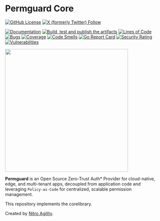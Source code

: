 # Permguard Core

[![GitHub License](https://img.shields.io/github/license/permguard/permguard-core)](https://github.com/permguard/permguard-core?tab=Apache-2.0-1-ov-file#readme)
[![X (formerly Twitter) Follow](https://img.shields.io/twitter/follow/permguard)](https://x.com/intent/follow?original_referer=https%3A%2F%2Fdeveloper.x.com%2F&ref_src=twsrc%5Etfw%7Ctwcamp%5Ebuttonembed%7Ctwterm%5Efollow%7Ctwgr%5ETwitterDev&screen_name=Permguard)

[![Documentation](https://img.shields.io/website?label=Docs&url=https%3A%2F%2Fwww.permguard.com%2F)](https://www.permguard.com/)
[![Build, test and publish the artifacts](https://github.com/permguard/permguard-core/actions/workflows/permguard-core-ci.yml/badge.svg)](https://github.com/permguard/permguard-core/actions/workflows/permguard-core-ci.yml)
[![Lines of Code](https://sonarcloud.io/api/project_badges/measure?project=permguard_permguard-core&metric=ncloc)](https://sonarcloud.io/summary/new_code?id=permguard_permguard-core)
[![Bugs](https://sonarcloud.io/api/project_badges/measure?project=permguard_permguard-core&metric=bugs)](https://sonarcloud.io/summary/new_code?id=permguard_permguard-core)
[![Coverage](https://sonarcloud.io/api/project_badges/measure?project=permguard_permguard-core&metric=coverage)](https://sonarcloud.io/summary/new_code?id=permguard_permguard-core)
[![Code Smells](https://sonarcloud.io/api/project_badges/measure?project=permguard_permguard-core&metric=code_smells)](https://sonarcloud.io/summary/new_code?id=permguard_permguard-core)
[![Go Report Card](https://goreportcard.com/badge/github.com/permguard/permguard-core)](https://goreportcard.com/report/github.com/permguard/permguard-core)
[![Security Rating](https://sonarcloud.io/api/project_badges/measure?project=permguard_permguard-core&metric=security_rating)](https://sonarcloud.io/summary/new_code?id=permguard_permguard-core)
[![Vulnerabilities](https://sonarcloud.io/api/project_badges/measure?project=permguard_permguard-core&metric=vulnerabilities)](https://sonarcloud.io/summary/new_code?id=permguard_permguard-core)

<p align="left">
  <img src="https://raw.githubusercontent.com/permguard/permguard-assets/main/pink-txt//1line.svg" class="center" width="400px" height="auto"/>
</p>

**Permguard** is an Open Source Zero-Trust Auth* Provider for cloud-native, edge, and multi-tenant apps, decoupled from application code and leveraging `Policy-as-Code` for centralized, scalable permission management.

This repository implements the corelibrary.

Created by [Nitro Agility](https://www.nitroagility.com/).
